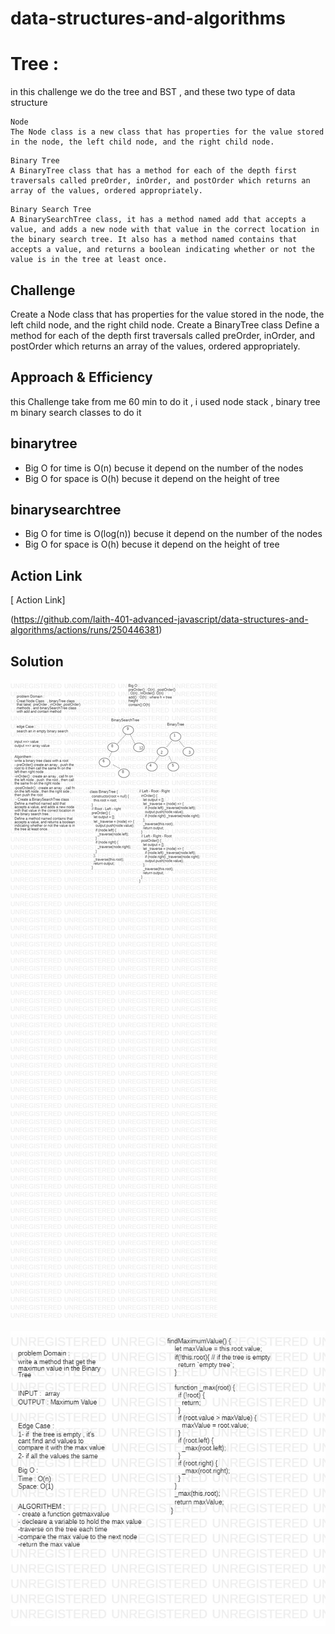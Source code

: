 

# data-structures-and-algorithms

# Tree   :

in this challenge we do the tree and BST  , and these two type of data structure 

```
Node
The Node class is a new class that has properties for the value stored in the node, the left child node, and the right child node.
```

```
Binary Tree
A BinaryTree class that has a method for each of the depth first traversals called preOrder, inOrder, and postOrder which returns an array of the values, ordered appropriately.
```

```
Binary Search Tree
A BinarySearchTree class, it has a method named add that accepts a value, and adds a new node with that value in the correct location in the binary search tree. It also has a method named contains that accepts a value, and returns a boolean indicating whether or not the value is in the tree at least once.
```

## Challenge
Create a Node class that has properties for the value stored in the node, the left child node, and the right child node.
Create a BinaryTree class
Define a method for each of the depth first traversals called preOrder, inOrder, and postOrder which returns an array of the values, ordered appropriately.

## Approach & Efficiency
<!-- What approach did you take? Why? What is the Big O space/time for this approach? -->
this Challenge take from me 60 min  to do it ,
i used node stack , binary tree m binary search classes to do  it  

## binarytree

* Big O for time is O(n) becuse it depend on the number of the nodes
* Big O for space is O(h) becuse it depend on the height of tree

## binarysearchtree

* Big O for time is O(log(n)) becuse it depend on the number of the nodes
* Big O for space is O(h) becuse it depend on the height of tree

## Action Link 
[ Action Link]

(https://github.com/laith-401-advanced-javascript/data-structures-and-algorithms/actions/runs/250446381)




## Solution

![whiteboard](../../asset/code15.jpg)

![whiteboard](../../asset/max-value-BT.jpg)


